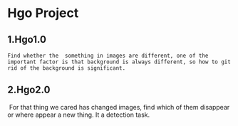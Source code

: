 # Hgo Project

## 1.Hgo1.0

 	Find whether the  something in images are different, one of the important factor is that background is always different, so how to git rid of the background is significant.

## 2.Hgo2.0

​	For that thing we cared has changed images, find which of them disappear or where appear a new thing. It a detection task.